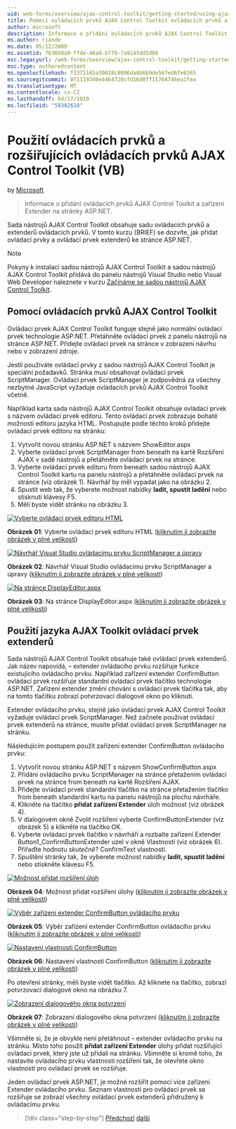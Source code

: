 ```yaml
---
uid: web-forms/overview/ajax-control-toolkit/getting-started/using-ajax-control-toolkit-controls-and-control-extenders-vb
title: Pomocí ovládacích prvků AJAX Control Toolkit ovládacích prvků a extenderů (VB) | Dokumentace Microsoftu
author: microsoft
description: Informace o přidání ovládacích prvků AJAX Control Toolkit a zařízení Extender na stránky ASP.NET.
ms.author: riande
ms.date: 05/12/2009
ms.assetid: 763650a9-ffde-46a9-b779-7a9145dd5d88
msc.legacyurl: /web-forms/overview/ajax-control-toolkit/getting-started/using-ajax-control-toolkit-controls-and-control-extenders-vb
msc.type: authoredcontent
ms.openlocfilehash: f3371165a30018c8096da8b6b9de567ed6fe6365
ms.sourcegitcommit: 0f1119340e4464720cfd16d0ff15764746ea1fea
ms.translationtype: MT
ms.contentlocale: cs-CZ
ms.lasthandoff: 04/17/2019
ms.locfileid: "59382618"
---
```

# <a name="using-ajax-control-toolkit-controls-and-control-extenders-vb"></a>Použití ovládacích prvků a rozšiřujících ovládacích prvků AJAX Control Toolkit (VB)

by [Microsoft](https://github.com/microsoft)

> Informace o přidání ovládacích prvků AJAX Control Toolkit a zařízení Extender na stránky ASP.NET.


Sada nástrojů AJAX Control Toolkit obsahuje sadu ovládacích prvků a extenderů ovládacích prvků. V tomto kurzu (BRIEF) se dozvíte, jak přidat ovládací prvky a ovládací prvek extenderů ke stránce ASP.NET.

> [!NOTE] 
> 
> Pokyny k instalaci sadou nástrojů AJAX Control Toolkit a sadou nástrojů AJAX Control Toolkit přidává do panelu nástrojů Visual Studio nebo Visual Web Developer naleznete v kurzu [Začínáme se sadou nástrojů AJAX Control Toolkit](get-started-with-the-ajax-control-toolkit-vb.md).


## <a name="using-ajax-control-toolkit-controls"></a>Pomocí ovládacích prvků AJAX Control Toolkit

Ovládací prvek AJAX Control Toolkit funguje stejně jako normální ovládací prvek technologie ASP.NET. Přetáhněte ovládací prvek z panelu nástrojů na stránce ASP.NET. Přidejte ovládací prvek na stránce v zobrazení návrhu nebo v zobrazení zdroje.

Jestli používáte ovládací prvky z sadou nástrojů AJAX Control Toolkit je speciální požadavků. Stránka musí obsahovat ovládací prvek ScriptManager. Ovládací prvek ScriptManager je zodpovědná za všechny nezbytné JavaScript vyžaduje ovládacích prvků AJAX Control Toolkit včetně.

Například karta sada nástrojů AJAX Control Toolkit obsahuje ovládací prvek s názvem ovládací prvek editoru. Tento ovládací prvek zobrazuje bohaté možnosti editoru jazyka HTML. Postupujte podle těchto kroků přidejte ovládací prvek editoru na stránku:

1. Vytvořit novou stránku ASP.NET s názvem ShowEditor.aspx
2. Vyberte ovládací prvek ScriptManager from beneath na kartě Rozšíření AJAX v sadě nástrojů a přetáhněte ovládací prvek na stránce.
3. Vyberte ovládací prvek editoru from beneath sadou nástrojů AJAX Control Toolkit kartu na panelu nástrojů a přetáhněte ovládací prvek na stránce (viz obrázek 1). Návrhář by měl vypadat jako na obrázku 2.
4. Spustit web tak, že vyberete možnost nabídky **ladit, spustit ladění** nebo stisknutí klávesy F5.
5. Měli byste vidět stránku na obrázku 3.


[![Vyberte ovládací prvek editoru HTML](using-ajax-control-toolkit-controls-and-control-extenders-vb/_static/image1.jpg)](using-ajax-control-toolkit-controls-and-control-extenders-vb/_static/image1.png)

**Obrázek 01**: Vyberte ovládací prvek editoru HTML ([kliknutím ji zobrazíte obrázek v plné velikosti](using-ajax-control-toolkit-controls-and-control-extenders-vb/_static/image2.png))


[![Návrhář Visual Studio ovládacímu prvku ScriptManager a úpravy](using-ajax-control-toolkit-controls-and-control-extenders-vb/_static/image2.jpg)](using-ajax-control-toolkit-controls-and-control-extenders-vb/_static/image3.png)

**Obrázek 02**: Návrhář Visual Studio ovládacímu prvku ScriptManager a úpravy ([kliknutím ji zobrazíte obrázek v plné velikosti](using-ajax-control-toolkit-controls-and-control-extenders-vb/_static/image4.png))


[![Na stránce DisplayEditor.aspx](using-ajax-control-toolkit-controls-and-control-extenders-vb/_static/image3.jpg)](using-ajax-control-toolkit-controls-and-control-extenders-vb/_static/image5.png)

**Obrázek 03**: Na stránce DisplayEditor.aspx ([kliknutím ji zobrazíte obrázek v plné velikosti](using-ajax-control-toolkit-controls-and-control-extenders-vb/_static/image6.png))


## <a name="using-ajax-control-toolkit-control-extenders"></a>Použití jazyka AJAX Toolkit ovládací prvek extenderů

Sada nástrojů AJAX Control Toolkit obsahuje také ovládací prvek extenderů. Jak název napovídá, – extender ovládacího prvku rozšiřuje funkce existujícího ovládacího prvku. Například zařízení extender ConfirmButton ovládací prvek rozšiřuje standardní ovládací prvek tlačítko technologie ASP.NET. Zařízení extender změní chování s ovládací prvek tlačítka tak, aby na tomto tlačítku zobrazí potvrzovací dialogové okno po kliknutí.

Extender ovládacího prvku, stejně jako ovládací prvek AJAX Control Toolkit vyžaduje ovládací prvek ScriptManager. Než začnete používat ovládací prvek extenderů na stránce, musíte přidat ovládací prvek ScriptManager na stránku.

Následujícím postupem použít zařízení extender ConfirmButton ovládacího prvku:

1. Vytvořit novou stránku ASP.NET s názvem ShowConfirmButton.aspx
2. Přidání ovládacího prvku ScriptManager na stránce přetažením ovládací prvek na stránce from beneath na kartě Rozšíření AJAX.
3. Přidejte ovládací prvek standardní tlačítko na stránce přetažením tlačítko from beneath standardní kartu na panelu nástrojů na plochu návrháře.
4. Klikněte na tlačítko **přidat zařízení Extender** úloh možnost (viz obrázek 4).
5. V dialogovém okně Zvolit rozšíření vyberte ConfirmButtonExtender (viz obrázek 5) a klikněte na tlačítko OK.
6. Vyberte ovládací prvek tlačítko v návrháři a rozbalte zařízení Extender Button1\_ConfirmButtonExtender uzel v okně Vlastnosti (viz obrázek 6). Přiřaďte hodnotu *skutečně?* ConfirmText vlastnosti.
7. Spuštění stránky tak, že vyberete možnost nabídky **ladit, spustit ladění** nebo stiskněte klávesu F5.


[![Možnost přidat rozšíření úloh](using-ajax-control-toolkit-controls-and-control-extenders-vb/_static/image4.jpg)](using-ajax-control-toolkit-controls-and-control-extenders-vb/_static/image7.png)

**Obrázek 04**: Možnost přidat rozšíření úlohy ([kliknutím ji zobrazíte obrázek v plné velikosti](using-ajax-control-toolkit-controls-and-control-extenders-vb/_static/image8.png))


[![Výběr zařízení extender ConfirmButton ovládacího prvku](using-ajax-control-toolkit-controls-and-control-extenders-vb/_static/image5.jpg)](using-ajax-control-toolkit-controls-and-control-extenders-vb/_static/image9.png)

**Obrázek 05**: Výběr zařízení extender ConfirmButton ovládacího prvku ([kliknutím ji zobrazíte obrázek v plné velikosti](using-ajax-control-toolkit-controls-and-control-extenders-vb/_static/image10.png))


[![Nastavení vlastnosti ConfirmButton](using-ajax-control-toolkit-controls-and-control-extenders-vb/_static/image6.jpg)](using-ajax-control-toolkit-controls-and-control-extenders-vb/_static/image11.png)

**Obrázek 06**: Nastavení vlastnosti ConfirmButton ([kliknutím ji zobrazíte obrázek v plné velikosti](using-ajax-control-toolkit-controls-and-control-extenders-vb/_static/image12.png))


Po otevření stránky, měli byste vidět tlačítko. Až kliknete na tlačítko, zobrazí potvrzovací dialogové okno na obrázku 7.


[![Zobrazení dialogového okna potvrzení](using-ajax-control-toolkit-controls-and-control-extenders-vb/_static/image7.jpg)](using-ajax-control-toolkit-controls-and-control-extenders-vb/_static/image13.png)

**Obrázek 07**: Zobrazení dialogového okna potvrzení ([kliknutím ji zobrazíte obrázek v plné velikosti](using-ajax-control-toolkit-controls-and-control-extenders-vb/_static/image14.png))


Všimněte si, že je obvykle není přetáhnout – extender ovládacího prvku na stránku. Místo toho použít **přidat zařízení Extender** úlohy přidat rozšiřující ovládací prvek, který jste už přidali na stránku. Všimněte si kromě toho, že nastavíte ovládacího prvku vlastnosti rozšíření tak, že otevřete okno vlastností pro ovládací prvek se rozšiřuje.

Jeden ovládací prvek ASP.NET, je možné rozšířit pomocí více zařízení Extender ovládacího prvku. Seznam vlastností pro ovládací prvek se rozšiřuje se zobrazí všechny ovládací prvek extenderů přidružený k ovládacímu prvku.

> [!div class="step-by-step"]
> [Předchozí](get-started-with-the-ajax-control-toolkit-vb.md)
> [další](creating-a-custom-ajax-control-toolkit-control-extender-vb.md)
